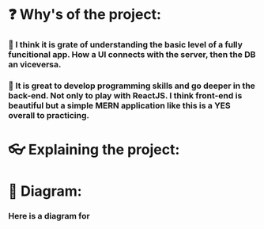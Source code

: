 # ❓ Why's of the project:
### 🤔 I think it is grate of understanding the basic level of a fully funcitional app. How a UI connects with the server, then the DB an viceversa.
### 🚀 It is great to develop programming skills and go deeper in the back-end. Not only to play with ReactJS. I think front-end is beautiful but a simple MERN application like this is a YES overall to practicing.

# 👓 Explaining the project:
### 
### 
### 

# 📝 Diagram:
### Here is a diagram for
